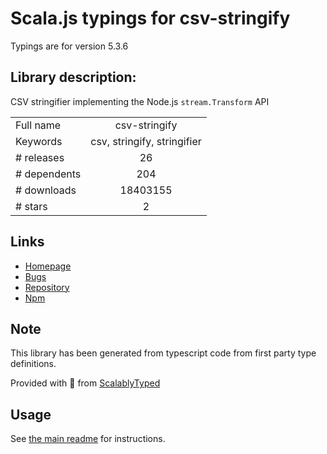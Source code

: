 
# Scala.js typings for csv-stringify

Typings are for version 5.3.6

## Library description:
CSV stringifier implementing the Node.js `stream.Transform` API

|                    |                 |
| ------------------ | :-------------: |
| Full name          | csv-stringify |
| Keywords           | csv, stringify, stringifier |
| # releases         | 26 |
| # dependents       | 204 |
| # downloads        | 18403155 |
| # stars            | 2 |

## Links
- [Homepage](https://csv.js.org/stringify/)
- [Bugs](https://github.com/adaltas/node-csv-stringify/issues)
- [Repository](https://github.com/adaltas/node-csv-stringify)
- [Npm](https://www.npmjs.com/package/csv-stringify)
    


## Note
This library has been generated from typescript code from first party type definitions.

Provided with :purple_heart: from [ScalablyTyped](https://github.com/oyvindberg/ScalablyTyped)

## Usage
See [the main readme](../../readme.md) for instructions.


